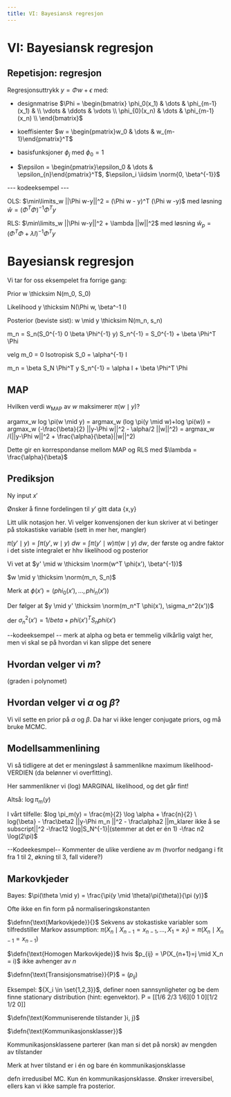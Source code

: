 ```yaml
---
title: VI: Bayesiansk regresjon
---
```



$\newcommand{\hdr}[4]{\color{#2}\boxed{\color{#2}\ #1\ \mid\ \textcolor{black}{#3} #4\ }\color{black}\ }$
$\newcommand{\defn}[1]{\hdr{D}{##fdc086}{#1}{}}$
$\newcommand{\defnn}[2]{\hdr{D}{##fdc086}{#1}{\ \mid\ \textcolor{black}{#2}}}$
$\newcommand{\thm}[1]{\hdr{T}{##7fc97f}{#1}{}}$
$\newcommand{\ex}[1]{\hdr{E}{##ae9ed4}{#1}{}}$
$\newcommand{\danger}[1]{\hdr{\textbf{☡}}{##cc0000}{#1}{\textcolor{##cc0000}{\mid \textbf{☡}}}}$
$\renewcommand{\|}{|}$

$\renewcommand{\P}{\mathbb{P}}$
$\newcommand{\R}{\mathbb{R}}$
$\newcommand{\iidsim}{\overset{\mathrm{i.i.d.}}{\sim}}$
$\newcommand{\deldel}[1]{\frac{\partial}{\partial #1}}$
$\newcommand{\norm}[1]{\mathcal{N}(#1)}$
$\renewcommand{\epsilon}{\varepsilon}$


# VI: Bayesiansk regresjon
## Repetisjon: regresjon

Regresjonsuttrykk $y = \Phi w + \epsilon$ med:

- designmatrise $\Phi =
\begin{bmatrix}
\phi_0(x_1) & \dots & \phi_{m-1}(x_1) & \\
\vdots & \ddots & \vdots \\
\phi_{0}(x_n) & \dots & \phi_{m-1}(x_n) \\
\end{bmatrix}$

- koeffisienter $w = \begin{pmatrix}w_0 & \dots & w_{m-1}\end{pmatrix}^T$

- basisfunksjoner $\phi_j$ med $\phi_0 = 1$

- $\epsilon = \begin{pmatrix}\epsilon_0 & \dots & \epsilon_{n}\end{pmatrix}^T$, $\epsilon_i \iidsim \norm{0, \beta^{-1}}$

--- kodeeksempel ---

OLS: $\min\limits_w ||\Phi w-y||^2 = (\Phi w - y)^T (\Phi w -y)$ med løsning $\hat w = (\Phi^T \Phi)^{-1} \Phi^T y$

RLS: $\min\limits_w ||\Phi w-y||^2 + \lambda ||w||^2$ med løsning $\hat w_p = (\Phi^T \Phi + \lambda I)^{-1} \Phi^T y$


# Bayesiansk regresjon

Vi tar for oss eksempelet fra forrige gang:

Prior w \thicksim N(m_0, S_0)

Likelihood y \thicksim N(\Phi w, \beta^-1 I)

Posterior (beviste sist): w \mid y \thicksim N(m_n, s_n)

m_n = S_n(S_0^{-1} 0 \beta \Phi^{-1} y)
S_n^{-1} = S_0^{-1} + \beta \Phi^T \Phi

velg m_0 = 0
Isotropisk S_0 = \alpha^{-1} I

m_n = \beta S_N \Phi^T y
S_n^{-1} = \alpha I + \beta \Phi^T \Phi

## MAP

Hvilken verdi $w_{\text{MAP}}$ av $w$ maksimerer $\pi(w\mid y)$?

argamx_w log \pi(w \mid y) = argmax_w (log \pi(y \mid w)+log \pi(w)) = argmax_w (-\frac{\beta}{2} ||y-\Phi w||^2 - \alpha/2 ||w||^2) = argmax_w /(||y-\Phi w||^2 + \frac{\alpha}{\beta}||w||^2)

Dette gir en korrespondanse mellom MAP og RLS med $\lambda = \frac{\alpha}{\beta}$

## Prediksjon
Ny input $x'$

Ønsker å finne fordelingen til $y'$ gitt data {x,y}

Litt ulik notasjon her. Vi velger konvensjonen der kun skriver at vi betinger på stokastiske variable (sett in mer her, mangler)

$\pi(y' \mid y) = \int \pi(y', w \mid y)\ dw = \int \pi(y' \mid w) \pi(w\mid y)\ dw$, der første og andre faktor i det siste integralet er hhv likelihood og posterior

Vi vet at $y' \mid w \thicksim \norm(w^T \phi(x'), \beta^{-1})$

$w \mid y \thicksim \norm(m_n, S_n)$

Merk at $\phi(x')=(phi_0(x'), \dots, phi_n(x'))$

Der følger at $y \mid y' \thicksim \norm(m_n^T \phi(x'), \sigma_n^2(x'))$

der $\sigma_n^2(x') = 1/beta + phi(x')^T S_n phi(x')$

--kodeeksempel -- merk at alpha og beta er temmelig vilkårlig valgt her, men vi skal se på hvordan vi kan slippe det senere

## Hvordan velger vi $m$?

(graden i polynomet)

## Hvordan velger vi $\alpha$ og $\beta$?

Vi vil sette en prior på $\alpha$ og $\beta$. Da har vi ikke lenger conjugate priors, og må bruke MCMC.

## Modellsammenlining

Vi så tidligere at det er meningsløst å sammenlikne maximum likelihood-VERDIEN (da belønner vi overfitting).

Her sammenlikner vi (log) MARGINAL likelihood, og det går fint!

Altså: $\log \pi_m(y)$

I vårt tilfelle: $log \pi_m(y) = \frac{m}{2} \log \alpha + \frac{n}{2} \ log{\beta} - \frac\beta2 ||y-\Phi m_n ||^2 - \frac\alpha2 ||m_klarer ikke å se subscript||^2 -\frac12 \log|S_N^{-1}|(stemmer at det er én 1) -\frac n2 \log(2\pi)$

--Kodeekesmpel-- Kommenter de ulike verdiene av m (hvorfor nedgang i fit fra 1 til 2, økning til 3, fall videre?)


## Markovkjeder

Bayes: $\pi(\theta \mid y) = \frac{\pi(y \mid \theta)\pi(\theta)}{\pi (y)}$

Ofte ikke en fin form på normaliseringskonstanten

$\defnn{\text{Markovkjede}}{}$
Sekvens av stokastiske variabler som tilfredstiller Markov assumption:
$\pi(X_n \mid X_{n-1} = x_{n-1}, \dots, X_1 = x_1)= \pi(X_n \mid X_{n-1} = x_{n-1})$

$\defn{\text{Homogen Markovkjede}}$ hvis $p_{ij} = \P(X_{n+1}=j \mid X_n = i)$ ikke avhenger av $n$

$\defnn{\text{Transisjonsmatrise}}{P}$ = $(p_{ij})$

Eksempel: ${X_i \in \set{1,2,3}}$, definer noen sannsynligheter og be dem finne stationary distribution (hint: egenvektor). P = [[1/6 2/3 1/6][0 1 0][1/2 1/2 0]]

$\defn{\text{Kommuniserende tilstander }i, j}$


$\defn{\text{Kommunikasjonsklasser}}$

Kommunikasjonsklassene parterer (kan man si det på norsk) av mengden av tilstander

Merk at hver tilstand er i én og bare én kommunikasjonsklasse

defn irredusibel MC. Kun én kommunikasjonsklasse. Ønsker irreversibel, ellers kan vi ikke sample fra posterior.